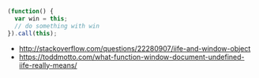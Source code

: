 ```javascript
(function() {
  var win = this;
  // do something with win
}).call(this);
```  

- http://stackoverflow.com/questions/22280907/iife-and-window-object
- https://toddmotto.com/what-function-window-document-undefined-iife-really-means/
